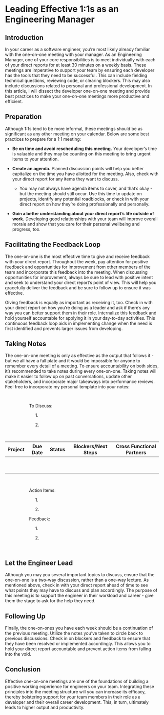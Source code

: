 # Leading Effective 1:1s as an Engineering Manager

## Introduction

In your career as a software engineer, you’re most likely already familiar with the one-on-one meeting with your manager. As an Engineering Manager, one of your core responsibilities is to meet individually with each of your direct reports for at least 30 minutes on a weekly basis. These meetings are imperative to support your team by ensuring each developer has the tools that they need to be successful. This can include fielding technical questions, reviewing code, or clearing blockers. This may also include discussions related to personal and professional development. In this article, I will dissect the developer one-on-one meeting and provide best practices to make your one-on-one meetings more productive and efficient.

## Preparation

Although 1:1s tend to be more informal, these meetings should be as significant as any other meeting on your calendar. Below are some best practices to prepare for a 1:1 meeting:

- **Be on time and avoid rescheduling this meeting.** Your developer’s time is valuable and they may be counting on this meeting to bring urgent items to your attention.

- **Create an agenda.** Planned discussion points will help you better capitalize on the time you have allotted for the meeting. Also, check with your direct report for any items they want to discuss.
  - You may not always have agenda items to cover, and that’s okay - but the meeting should still occur. Use this time to update on projects, identify any potential roadblocks, or check in with your direct report on how they’re doing professionally and personally.
- **Gain a better understanding about your direct report’s life outside of work.** Developing good relationships with your team will improve overall morale and show that you care for their personal wellbeing and progress, too.

## Facilitating the Feedback Loop

The one-on-one is the most effective time to give and receive feedback with your direct report. Throughout the week, pay attention for positive feedback and opportunities for improvement from other members of the team and incorporate this feedback into the meeting. When discussing opportunities for improvement, always be sure to lead with positive intent and seek to understand your direct report’s point of view. This will help you gracefully deliver the feedback and be sure to follow up to ensure it was effective.

Giving feedback is equally as important as receiving it, too. Check in with your direct report on how you’re doing as a leader and ask if there’s any way you can better support them in their role. Internalize this feedback and hold yourself accountable for applying it in your day-to-day activities. This continuous feedback loop aids in implementing change when the need is first identified and prevents larger issues from developing.

## Taking Notes

The one-on-one meeting is only as effective as the output that follows it - but we all have a full plate and it would be impossible for anyone to remember every detail of a meeting. To ensure accountability on both sides, it’s recommended to take notes during every one-on-one. Taking notes will make it easier to follow up on past conversations, update other stakeholders, and incorporate major takeaways into performance reviews. Feel free to incorporate my personal template into your notes:

&nbsp;

&nbsp;&nbsp;&nbsp;&nbsp;&nbsp;&nbsp;&nbsp;&nbsp;&nbsp;&nbsp;&nbsp;&nbsp;&nbsp;&nbsp;&nbsp;&nbsp;&nbsp;&nbsp;&nbsp;&nbsp;To Discuss:

&nbsp;&nbsp;&nbsp;&nbsp;&nbsp;&nbsp;&nbsp;&nbsp;&nbsp;&nbsp;&nbsp;&nbsp;&nbsp;&nbsp;&nbsp;&nbsp;&nbsp;&nbsp;&nbsp;&nbsp;&nbsp;&nbsp;&nbsp;&nbsp;&nbsp;1.

&nbsp;&nbsp;&nbsp;&nbsp;&nbsp;&nbsp;&nbsp;&nbsp;&nbsp;&nbsp;&nbsp;&nbsp;&nbsp;&nbsp;&nbsp;&nbsp;&nbsp;&nbsp;&nbsp;&nbsp;&nbsp;&nbsp;&nbsp;&nbsp;&nbsp;2.

&nbsp;

| Project | Due Date | Status | Blockers/Next Steps | Cross Functional Partners |
| ------- | -------- | ------ | ------------------- | ------------------------- |
| &nbsp;  |          |        |                     |                           |
| &nbsp;  |          |        |                     |                           |

&nbsp;

&nbsp;&nbsp;&nbsp;&nbsp;&nbsp;&nbsp;&nbsp;&nbsp;&nbsp;&nbsp;&nbsp;&nbsp;&nbsp;&nbsp;&nbsp;&nbsp;&nbsp;&nbsp;&nbsp;&nbsp;Action Items:

&nbsp;&nbsp;&nbsp;&nbsp;&nbsp;&nbsp;&nbsp;&nbsp;&nbsp;&nbsp;&nbsp;&nbsp;&nbsp;&nbsp;&nbsp;&nbsp;&nbsp;&nbsp;&nbsp;&nbsp;&nbsp;&nbsp;&nbsp;&nbsp;&nbsp;1.

&nbsp;&nbsp;&nbsp;&nbsp;&nbsp;&nbsp;&nbsp;&nbsp;&nbsp;&nbsp;&nbsp;&nbsp;&nbsp;&nbsp;&nbsp;&nbsp;&nbsp;&nbsp;&nbsp;&nbsp;&nbsp;&nbsp;&nbsp;&nbsp;&nbsp;2.

&nbsp;&nbsp;&nbsp;&nbsp;&nbsp;&nbsp;&nbsp;&nbsp;&nbsp;&nbsp;&nbsp;&nbsp;&nbsp;&nbsp;&nbsp;&nbsp;&nbsp;&nbsp;&nbsp;&nbsp;Feedback:

&nbsp;&nbsp;&nbsp;&nbsp;&nbsp;&nbsp;&nbsp;&nbsp;&nbsp;&nbsp;&nbsp;&nbsp;&nbsp;&nbsp;&nbsp;&nbsp;&nbsp;&nbsp;&nbsp;&nbsp;&nbsp;&nbsp;&nbsp;&nbsp;&nbsp;1.

&nbsp;&nbsp;&nbsp;&nbsp;&nbsp;&nbsp;&nbsp;&nbsp;&nbsp;&nbsp;&nbsp;&nbsp;&nbsp;&nbsp;&nbsp;&nbsp;&nbsp;&nbsp;&nbsp;&nbsp;&nbsp;&nbsp;&nbsp;&nbsp;&nbsp;2.

&nbsp;

## Let the Engineer Lead

Although you may you several important topics to discuss, ensure that the one-on-one is a two-way discussion, rather than a one-way lecture. As mentioned above, check in with your direct report ahead of time to see what points they may have to discuss and plan accordingly. The purpose of this meeting is to support the engineer in their workload and career - give them the stage to ask for the help they need.

## Following Up

Finally, the one-on-ones you have each week should be a continuation of the previous meeting. Utilize the notes you’ve taken to circle back to previous discussions. Check in on blockers and feedback to ensure that they have been resolved or implemented accordingly. This allows you to hold your direct report accountable and prevent action items from falling into the void.

## Conclusion

Effective one-on-one meetings are one of the foundations of building a positive working experience for engineers on your team. Integrating these principles into the meeting structure will you can increase its efficacy, thereby bolstering support for your team members in their role as a developer and their overall career development. This, in turn, ultimately leads to higher output and productivity.

